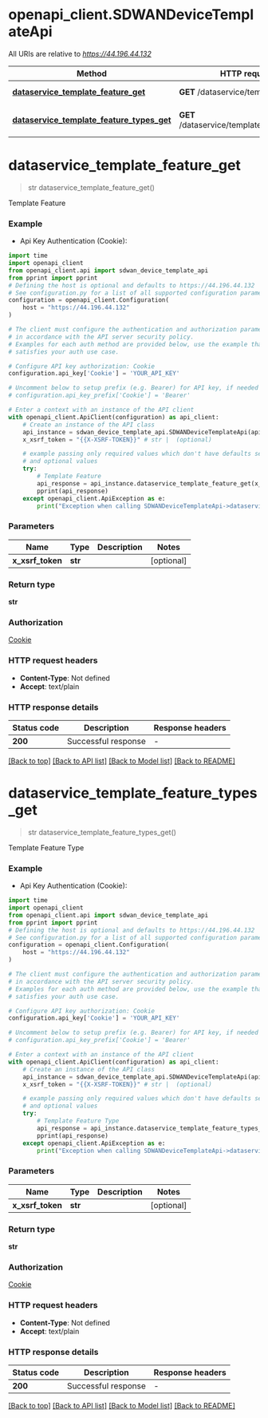 # openapi_client.SDWANDeviceTemplateApi

All URIs are relative to *https://44.196.44.132*

Method | HTTP request | Description
------------- | ------------- | -------------
[**dataservice_template_feature_get**](SDWANDeviceTemplateApi.md#dataservice_template_feature_get) | **GET** /dataservice/template/feature | Template Feature
[**dataservice_template_feature_types_get**](SDWANDeviceTemplateApi.md#dataservice_template_feature_types_get) | **GET** /dataservice/template/feature/types | Template Feature Type


# **dataservice_template_feature_get**
> str dataservice_template_feature_get()

Template Feature

### Example

* Api Key Authentication (Cookie):

```python
import time
import openapi_client
from openapi_client.api import sdwan_device_template_api
from pprint import pprint
# Defining the host is optional and defaults to https://44.196.44.132
# See configuration.py for a list of all supported configuration parameters.
configuration = openapi_client.Configuration(
    host = "https://44.196.44.132"
)

# The client must configure the authentication and authorization parameters
# in accordance with the API server security policy.
# Examples for each auth method are provided below, use the example that
# satisfies your auth use case.

# Configure API key authorization: Cookie
configuration.api_key['Cookie'] = 'YOUR_API_KEY'

# Uncomment below to setup prefix (e.g. Bearer) for API key, if needed
# configuration.api_key_prefix['Cookie'] = 'Bearer'

# Enter a context with an instance of the API client
with openapi_client.ApiClient(configuration) as api_client:
    # Create an instance of the API class
    api_instance = sdwan_device_template_api.SDWANDeviceTemplateApi(api_client)
    x_xsrf_token = "{{X-XSRF-TOKEN}}" # str |  (optional)

    # example passing only required values which don't have defaults set
    # and optional values
    try:
        # Template Feature
        api_response = api_instance.dataservice_template_feature_get(x_xsrf_token=x_xsrf_token)
        pprint(api_response)
    except openapi_client.ApiException as e:
        print("Exception when calling SDWANDeviceTemplateApi->dataservice_template_feature_get: %s\n" % e)
```


### Parameters

Name | Type | Description  | Notes
------------- | ------------- | ------------- | -------------
 **x_xsrf_token** | **str**|  | [optional]

### Return type

**str**

### Authorization

[Cookie](../README.md#Cookie)

### HTTP request headers

 - **Content-Type**: Not defined
 - **Accept**: text/plain


### HTTP response details

| Status code | Description | Response headers |
|-------------|-------------|------------------|
**200** | Successful response |  -  |

[[Back to top]](#) [[Back to API list]](../README.md#documentation-for-api-endpoints) [[Back to Model list]](../README.md#documentation-for-models) [[Back to README]](../README.md)

# **dataservice_template_feature_types_get**
> str dataservice_template_feature_types_get()

Template Feature Type

### Example

* Api Key Authentication (Cookie):

```python
import time
import openapi_client
from openapi_client.api import sdwan_device_template_api
from pprint import pprint
# Defining the host is optional and defaults to https://44.196.44.132
# See configuration.py for a list of all supported configuration parameters.
configuration = openapi_client.Configuration(
    host = "https://44.196.44.132"
)

# The client must configure the authentication and authorization parameters
# in accordance with the API server security policy.
# Examples for each auth method are provided below, use the example that
# satisfies your auth use case.

# Configure API key authorization: Cookie
configuration.api_key['Cookie'] = 'YOUR_API_KEY'

# Uncomment below to setup prefix (e.g. Bearer) for API key, if needed
# configuration.api_key_prefix['Cookie'] = 'Bearer'

# Enter a context with an instance of the API client
with openapi_client.ApiClient(configuration) as api_client:
    # Create an instance of the API class
    api_instance = sdwan_device_template_api.SDWANDeviceTemplateApi(api_client)
    x_xsrf_token = "{{X-XSRF-TOKEN}}" # str |  (optional)

    # example passing only required values which don't have defaults set
    # and optional values
    try:
        # Template Feature Type
        api_response = api_instance.dataservice_template_feature_types_get(x_xsrf_token=x_xsrf_token)
        pprint(api_response)
    except openapi_client.ApiException as e:
        print("Exception when calling SDWANDeviceTemplateApi->dataservice_template_feature_types_get: %s\n" % e)
```


### Parameters

Name | Type | Description  | Notes
------------- | ------------- | ------------- | -------------
 **x_xsrf_token** | **str**|  | [optional]

### Return type

**str**

### Authorization

[Cookie](../README.md#Cookie)

### HTTP request headers

 - **Content-Type**: Not defined
 - **Accept**: text/plain


### HTTP response details

| Status code | Description | Response headers |
|-------------|-------------|------------------|
**200** | Successful response |  -  |

[[Back to top]](#) [[Back to API list]](../README.md#documentation-for-api-endpoints) [[Back to Model list]](../README.md#documentation-for-models) [[Back to README]](../README.md)

